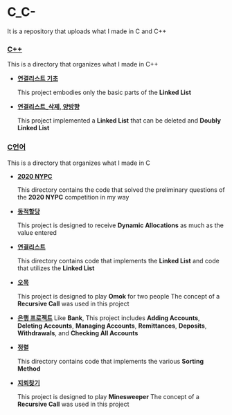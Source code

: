 # C_C-

It is a repository that uploads what I made in C and C++

### [C++](https://github.com/dohyeon5626/C_C-/tree/master/C%2B%2B)

This is a directory that organizes what I made in C++

- [**연결리스트 기초**](https://github.com/dohyeon5626/C_C-/tree/master/C%2B%2B/C%2B%2B_%EC%97%B0%EA%B2%B0%EB%A6%AC%EC%8A%A4%ED%8A%B8_2020_11_26/%EC%97%B0%EA%B2%B0%EB%A6%AC%EC%8A%A4%ED%8A%B8%20%EA%B8%B0%EC%B4%88_2020_11_25)

  This project embodies only the basic parts of the **Linked List**

- [**연결리스트_삭제, 양방향**](https://github.com/dohyeon5626/C_C-/tree/master/C%2B%2B/C%2B%2B_%EC%97%B0%EA%B2%B0%EB%A6%AC%EC%8A%A4%ED%8A%B8_2020_11_26/%EC%97%B0%EA%B2%B0%EB%A6%AC%EC%8A%A4%ED%8A%B8_%EC%82%AD%EC%A0%9C%2C%20%EC%96%91%EB%B0%A9%ED%96%A5_2020_12_05)

  This project implemented a **Linked List** that can be deleted and **Doubly Linked List**

### [C언어](https://github.com/dohyeon5626/C_C-/tree/master/C%EC%96%B8%EC%96%B4)

This is a directory that organizes what I made in C

- [**2020 NYPC**](https://github.com/dohyeon5626/C_C-/tree/master/C%EC%96%B8%EC%96%B4/2020%20NYPC_2020_09_05)

  This directory contains the code that solved the preliminary questions of the **2020 NYPC** competition in my way

- [**동적할당**](https://github.com/dohyeon5626/C_C-/tree/master/C%EC%96%B8%EC%96%B4/%EB%8F%99%EC%A0%81%ED%95%A0%EB%8B%B9_2020_08_02)

  This project is designed to receive **Dynamic Allocations** as much as the value entered

- [**연결리스트**](https://github.com/dohyeon5626/C_C-/tree/master/C%EC%96%B8%EC%96%B4/%EC%97%B0%EA%B2%B0%EB%A6%AC%EC%8A%A4%ED%8A%B8_2020_09_14)

  This directory contains code that implements the **Linked List** and code that utilizes the **Linked List**

- [**오목**](https://github.com/dohyeon5626/C_C-/tree/master/C%EC%96%B8%EC%96%B4/%EC%98%A4%EB%AA%A9_2020_08_13)

  This project is designed to play **Omok**  for two people
  The concept of a **Recursive Call** was used in this project

- [**은행 프로젝트**](https://github.com/dohyeon5626/C_C-/tree/master/C%EC%96%B8%EC%96%B4/%EC%9D%80%ED%96%89%20%ED%94%84%EB%A1%9C%EC%A0%9D%ED%8A%B8_2020_08_01)
  Like **Bank**, This project includes **Adding Accounts**, **Deleting Accounts**, **Managing Accounts**, **Remittances**, **Deposits**, **Withdrawals**, and **Checking All Accounts**

- [**정렬**](https://github.com/dohyeon5626/C_C-/tree/master/C%EC%96%B8%EC%96%B4/%EC%A0%95%EB%A0%AC_2020_08_09)

  This directory contains code that implements the various **Sorting Method**

- [**지뢰찾기**](https://github.com/dohyeon5626/C_C-/tree/master/C%EC%96%B8%EC%96%B4/%EC%A7%80%EB%A2%B0%EC%B0%BE%EA%B8%B0_2020_08_10)

  This project is designed to play **Minesweeper**
  The concept of a **Recursive Call** was used in this project